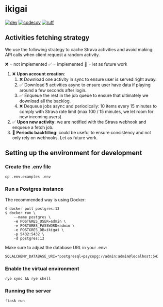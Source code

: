 # ikigai

[![dev](https://github.com/paulnicolet/ikigai/actions/workflows/dev.yaml/badge.svg)](https://github.com/paulnicolet/ikigai/actions/workflows/dev.yaml)
[![codecov](https://codecov.io/github/paulnicolet/ikigai/branch/main/graph/badge.svg?token=8VND8ZPWL9)](https://codecov.io/github/paulnicolet/ikigai)
[![ruff](https://img.shields.io/endpoint?url=https://raw.githubusercontent.com/astral-sh/ruff/main/assets/badge/v2.json)](https://github.com/astral-sh/ruff)

## Activities fetching strategy

We use the following strategy to cache Strava activities and avoid making API calls when client request a random activity.

❌ = not implemented
✅ = implemented
📅 = let as future work

1. ❌ **Upon account creation**:
   1. ❌ Download one activity in sync to ensure user is served right away.
   2. ✅ Download 5 activities async to ensure user have data if playing around a few seconds after login.
   3. ✅ Enqueue the rest in the job queue to ensure that ultimately we download all the backlog.
   4. ❌ Dequeue jobs async and periodically: 10 items every 15 minutes to comply with Strava rate limit (max 100 / 15 minutes, we let room for new incoming users).
2. ✅ **Upon new activity**: we are notified with the Strava webhook and enqueue a fetch job.
3. 📅 **Periodic backfilling**: could be useful to ensure consistency and not only rely on webhooks. Let as future work.

## Setting up the environment for development

### Create the .env file

```
cp .env.examples .env
```

### Run a Postgres instance

The recommended way is using Docker:

```
$ docker pull postgres:13
$ docker run \
    --name postgres \
    -e POSTGRES_USER=admin \
    -e POSTGRES_PASSWORD=admin \
    -e POSTGRES_DB=ikigai \
    -p 5432:5432 \
    -d postgres:13
```

Make sure to adjust the database URL in your .env:

```
SQLALCHEMY_DATABASE_URI="postgresql+psycopg://admin:admin@localhost:5432/ikigai"
```

### Enable the virtual environment

```
rye sync && rye shell
```

### Running the server

```
flask run
```
